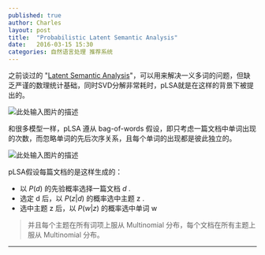 ```yaml
---
published: true
author: Charles
layout: post
title:  "Probabilistic Latent Semantic Analysis"
date:   2016-03-15 15:30
categories: 自然语言处理 推荐系统
---
```


之前谈过的 "[Latent Semantic Analysis][1]"，可以用来解决一义多词的问题，但缺乏严谨的数理统计基础，同时SVD分解非常耗时，pLSA就是在这样的背景下被提出的。

![此处输入图片的描述][2]

和很多模型一样，pLSA 遵从 bag-of-words 假设，即只考虑一篇文档中单词出现的次数，而忽略单词的先后次序关系，且每个单词的出现都是彼此独立的。

![此处输入图片的描述][3]

pLSA假设每篇文档的是这样生成的：

 - 以 $P(d)$ 的先验概率选择一篇文档 $d$ .
 - 选定 d 后，以 $P(z|d)$ 的概率选中主题 z .
 - 选中主题 z 后，以 $P(w|z)$ 的概率选中单词 w

> 并且每个主题在所有词项上服从 Multinomial 分布，每个文档在所有主题上服从 Multinomial 分布。


----------


  [1]: http://charlesx.top/2016/03/Latent-Semantic-Analysis/
  [2]: http://7xjbdi.com1.z0.glb.clouddn.com/f1_plsa.jpg
  [3]: http://7xjbdi.com1.z0.glb.clouddn.com/2016-03-16_152408.png?imageView2/2/w/400